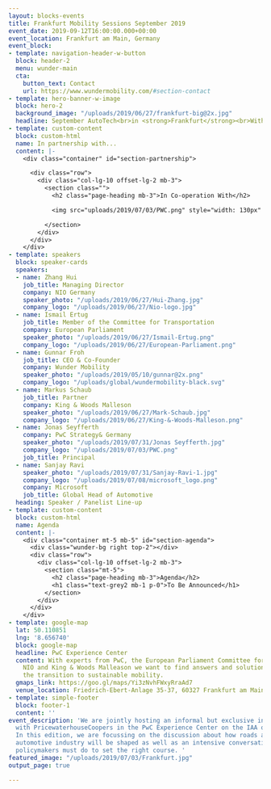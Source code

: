 ```yaml
---
layout: blocks-events
title: Frankfurt Mobility Sessions September 2019
event_date: 2019-09-12T16:00:00.000+00:00
event_location: Frankfurt am Main, Germany
event_block:
- template: navigation-header-w-button
  block: header-2
  menu: wunder-main
  cta:
    button_text: Contact
    url: https://www.wundermobility.com/#section-contact
- template: hero-banner-w-image
  block: hero-2
  background_image: "/uploads/2019/06/27/frankfurt-big@2x.jpg"
  headline: September AutoTech<br>in <strong>Frankfurt</strong><br>With PwC Strategy&amp;
- template: custom-content
  block: custom-html
  name: In partnership with...
  content: |-
    <div class="container" id="section-partnership">

      <div class="row">
        <div class="col-lg-10 offset-lg-2 mb-3">
          <section class="">
            <h2 class="page-heading mb-3">In Co-operation With</h2>

            <img src="uploads/2019/07/03/PWC.png" style="width: 130px" class="mr-4" />

          </section>
        </div>
      </div>
    </div>
- template: speakers
  block: speaker-cards
  speakers:
  - name: Zhang Hui
    job_title: Managing Director
    company: NIO Germany
    speaker_photo: "/uploads/2019/06/27/Hui-Zhang.jpg"
    company_logo: "/uploads/2019/06/27/Nio-logo.jpg"
  - name: Ismail Ertug
    job_title: Member of the Committee for Transportation
    company: European Parliament
    speaker_photo: "/uploads/2019/06/27/Ismail-Ertug.png"
    company_logo: "/uploads/2019/06/27/European-Parliament.png"
  - name: Gunnar Froh
    job_title: CEO & Co-Founder
    company: Wunder Mobility
    speaker_photo: "/uploads/2019/05/10/gunnar@2x.png"
    company_logo: "/uploads/global/wundermobility-black.svg"
  - name: Markus Schaub
    job_title: Partner
    company: King & Woods Malleson
    speaker_photo: "/uploads/2019/06/27/Mark-Schaub.jpg"
    company_logo: "/uploads/2019/06/27/King-&-Woods-Malleson.png"
  - name: Jonas Seyfferth
    company: PwC Strategy& Germany
    speaker_photo: "/uploads/2019/07/31/Jonas Seyfferth.jpg"
    company_logo: "/uploads/2019/07/03/PWC.png"
    job_title: Principal
  - name: Sanjay Ravi
    speaker_photo: "/uploads/2019/07/31/Sanjay-Ravi-1.jpg"
    company_logo: "/uploads/2019/07/08/microsoft_logo.png"
    company: Microsoft
    job_title: Global Head of Automotive
  heading: Speaker / Panelist Line-up
- template: custom-content
  block: custom-html
  name: Agenda
  content: |-
    <div class="container mt-5 mb-5" id="section-agenda">
      <div class="wunder-bg right top-2"></div>
      <div class="row">
        <div class="col-lg-10 offset-lg-2 mb-3">
          <section class="mt-5">
            <h2 class="page-heading mb-3">Agenda</h2>
            <h1 class="text-grey2 mb-1 p-0">To Be Announced</h1>
          </section>
        </div>
      </div>
    </div>
- template: google-map
  lat: 50.110851
  lng: '8.656740'
  block: google-map
  headline: PwC Experience Center
  content: With experts from PwC, the European Parliament Committee for Transportation,
    NIO and King & Woods Malleason we want to find answers and solutions to accelerate
    the transition to sustainable mobility.
  gmaps_link: https://goo.gl/maps/Yi3zNvhFWxyRraAd7
  venue_location: Friedrich-Ebert-Anlage 35-37, 60327 Frankfurt am Main
- template: simple-footer
  block: footer-1
  content: ''
event_description: 'We are jointly hosting an informal but exclusive invite-only event
  with PricewaterhouseCoopers in the PwC Experience Center on the IAA opening day.
  In this edition, we are focussing on the discussion about how roads and how the
  automotive industry will be shaped as well as an intensive conversation about what
  policymakers must do to set the right course. '
featured_image: "/uploads/2019/07/03/Frankfurt.jpg"
output_page: true

---
```


